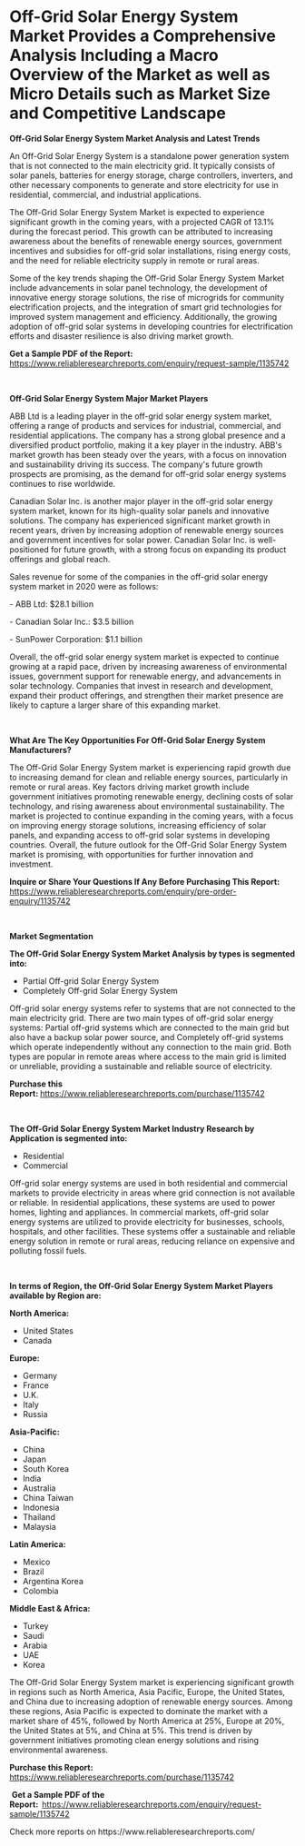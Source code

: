 <p><h1>Off-Grid Solar Energy System Market Provides a Comprehensive Analysis Including a Macro Overview of the Market as well as Micro Details such as Market Size and Competitive Landscape</h1></p><p><strong>Off-Grid Solar Energy System Market Analysis and Latest Trends</strong></p>
<p><p>An Off-Grid Solar Energy System is a standalone power generation system that is not connected to the main electricity grid. It typically consists of solar panels, batteries for energy storage, charge controllers, inverters, and other necessary components to generate and store electricity for use in residential, commercial, and industrial applications.</p><p>The Off-Grid Solar Energy System Market is expected to experience significant growth in the coming years, with a projected CAGR of 13.1% during the forecast period. This growth can be attributed to increasing awareness about the benefits of renewable energy sources, government incentives and subsidies for off-grid solar installations, rising energy costs, and the need for reliable electricity supply in remote or rural areas.</p><p>Some of the key trends shaping the Off-Grid Solar Energy System Market include advancements in solar panel technology, the development of innovative energy storage solutions, the rise of microgrids for community electrification projects, and the integration of smart grid technologies for improved system management and efficiency. Additionally, the growing adoption of off-grid solar systems in developing countries for electrification efforts and disaster resilience is also driving market growth.</p></p>
<p><strong>Get a Sample PDF of the Report:&nbsp;</strong> <a href="https://www.reliableresearchreports.com/enquiry/request-sample/1135742">https://www.reliableresearchreports.com/enquiry/request-sample/1135742</a></p>
<p>&nbsp;</p>
<p><strong>Off-Grid Solar Energy System Major Market Players</strong></p>
<p><p>ABB Ltd is a leading player in the off-grid solar energy system market, offering a range of products and services for industrial, commercial, and residential applications. The company has a strong global presence and a diversified product portfolio, making it a key player in the industry. ABB's market growth has been steady over the years, with a focus on innovation and sustainability driving its success. The company's future growth prospects are promising, as the demand for off-grid solar energy systems continues to rise worldwide.</p><p>Canadian Solar Inc. is another major player in the off-grid solar energy system market, known for its high-quality solar panels and innovative solutions. The company has experienced significant market growth in recent years, driven by increasing adoption of renewable energy sources and government incentives for solar power. Canadian Solar Inc. is well-positioned for future growth, with a strong focus on expanding its product offerings and global reach.</p><p>Sales revenue for some of the companies in the off-grid solar energy system market in 2020 were as follows:</p><p>- ABB Ltd: $28.1 billion</p><p>- Canadian Solar Inc.: $3.5 billion</p><p>- SunPower Corporation: $1.1 billion</p><p>Overall, the off-grid solar energy system market is expected to continue growing at a rapid pace, driven by increasing awareness of environmental issues, government support for renewable energy, and advancements in solar technology. Companies that invest in research and development, expand their product offerings, and strengthen their market presence are likely to capture a larger share of this expanding market.</p></p>
<p>&nbsp;</p>
<p><strong>What Are The Key Opportunities For Off-Grid Solar Energy System Manufacturers?</strong></p>
<p><p>The Off-Grid Solar Energy System market is experiencing rapid growth due to increasing demand for clean and reliable energy sources, particularly in remote or rural areas. Key factors driving market growth include government initiatives promoting renewable energy, declining costs of solar technology, and rising awareness about environmental sustainability. The market is projected to continue expanding in the coming years, with a focus on improving energy storage solutions, increasing efficiency of solar panels, and expanding access to off-grid solar systems in developing countries. Overall, the future outlook for the Off-Grid Solar Energy System market is promising, with opportunities for further innovation and investment.</p></p>
<p><strong>Inquire or Share Your Questions If Any Before Purchasing This Report:</strong> <a href="https://www.reliableresearchreports.com/enquiry/pre-order-enquiry/1135742">https://www.reliableresearchreports.com/enquiry/pre-order-enquiry/1135742</a></p>
<p>&nbsp;</p>
<p><strong>Market Segmentation</strong></p>
<p><strong>The Off-Grid Solar Energy System Market Analysis by types is segmented into:</strong></p>
<p><ul><li>Partial Off-grid Solar Energy System</li><li>Completely Off-grid Solar Energy System</li></ul></p>
<p><p>Off-grid solar energy systems refer to systems that are not connected to the main electricity grid. There are two main types of off-grid solar energy systems: Partial off-grid systems which are connected to the main grid but also have a backup solar power source, and Completely off-grid systems which operate independently without any connection to the main grid. Both types are popular in remote areas where access to the main grid is limited or unreliable, providing a sustainable and reliable source of electricity.</p></p>
<p><strong>Purchase this Report:&nbsp;</strong><a href="https://www.reliableresearchreports.com/purchase/1135742">https://www.reliableresearchreports.com/purchase/1135742</a></p>
<p>&nbsp;</p>
<p><strong>The Off-Grid Solar Energy System Market Industry Research by Application is segmented into:</strong></p>
<p><ul><li>Residential</li><li>Commercial</li></ul></p>
<p><p>Off-grid solar energy systems are used in both residential and commercial markets to provide electricity in areas where grid connection is not available or reliable. In residential applications, these systems are used to power homes, lighting and appliances. In commercial markets, off-grid solar energy systems are utilized to provide electricity for businesses, schools, hospitals, and other facilities. These systems offer a sustainable and reliable energy solution in remote or rural areas, reducing reliance on expensive and polluting fossil fuels.</p></p>
<p>&nbsp;</p>
<p><strong>In terms of Region, the Off-Grid Solar Energy System Market Players available by Region are:</strong></p>
<p>
    <p> <strong> North America: </strong>
        <ul>
            <li>United States</li>
            <li>Canada</li>
        </ul>
        </p> 
    <p> <strong> Europe: </strong>
        <ul>
            <li>Germany</li>
            <li>France</li>
            <li>U.K.</li>
            <li>Italy</li>
            <li>Russia</li>
        </ul>
        </p> 
    <p> <strong> Asia-Pacific: </strong>
        <ul>
            <li>China</li>
            <li>Japan</li>
            <li>South Korea</li>
            <li>India</li>
            <li>Australia</li>
            <li>China Taiwan</li>
            <li>Indonesia</li>
            <li>Thailand</li>
            <li>Malaysia</li>
        </ul>
        </p> 
    <p> <strong> Latin America: </strong>
        <ul>
            <li>Mexico</li>
            <li>Brazil</li>
            <li>Argentina Korea</li>
            <li>Colombia</li>
        </ul>
        </p> 
    <p> <strong> Middle East & Africa: </strong>
        <ul>
            <li>Turkey</li>
            <li>Saudi</li>
            <li>Arabia</li>
            <li>UAE</li>
            <li>Korea</li>
        </ul>
    </p>
    </p>
<p><p>The Off-Grid Solar Energy System market is experiencing significant growth in regions such as North America, Asia Pacific, Europe, the United States, and China due to increasing adoption of renewable energy sources. Among these regions, Asia Pacific is expected to dominate the market with a market share of 45%, followed by North America at 25%, Europe at 20%, the United States at 5%, and China at 5%. This trend is driven by government initiatives promoting clean energy solutions and rising environmental awareness.</p></p>
<p><strong>Purchase this Report: </strong><a href="https://www.reliableresearchreports.com/purchase/1135742">https://www.reliableresearchreports.com/purchase/1135742</a></p>
<p>&nbsp;<strong>Get a Sample PDF of the Report:&nbsp;&nbsp;</strong><a href="https://www.reliableresearchreports.com/enquiry/request-sample/1135742">https://www.reliableresearchreports.com/enquiry/request-sample/1135742</a></p>
<p><strong></strong></p>
<p>Check more reports on https://www.reliableresearchreports.com/</p>